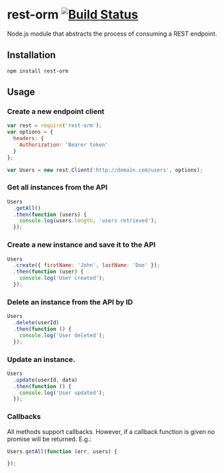 # rest-orm [![Build Status](https://travis-ci.org/ngonzalvez/rest-orm.svg?branch=master)](https://travis-ci.org/ngonzalvez/rest-orm)

Node.js module that abstracts the process of consuming a REST endpoint.


## Installation

    npm install rest-orm


## Usage

### Create a new endpoint client

~~~js
var rest = require('rest-orm');
var options = {
  headers: {
    Authorization: 'Bearer token'
  }
};

var Users = new rest.Client('http://domain.com/users', options);
~~~


### Get all instances from the API

~~~js
Users
  .getAll()
  .then(function (users) {
    console.log(users.length, 'users retrieved');
  });
~~~


### Create a new instance and save it to the API

~~~js
Users
  .create({ firstName: 'John', lastName: 'Doe' });
  .then(function (user) {
    console.log('User created');
  });
~~~


### Delete an instance from the API by ID

~~~js
Users
  .delete(userId)
  .then(function () {
    console.log('User deleted');
  });
~~~


### Update an instance.

~~~js
Users
  .update(userId, data)
  .then(function () {
    console.log('User updated');
  });
~~~

### Callbacks

All methods support callbacks. However, if a callback function is given no promise will be returned. E.g.:

~~~js
Users.getAll(function (err, users) {

});
~~~
